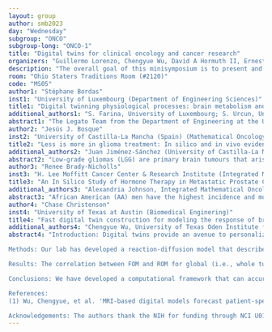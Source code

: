 ```yaml
---
layout: group
author: smb2023
day: "Wednesday"
subgroup: "ONCO"
subgroup-long: "ONCO-1"
title: "Digital twins for clinical oncology and cancer research"
organizers: "Guillermo Lorenzo, Chengyue Wu, David A Hormuth II, Ernesto A. B. F. Lima, Lois C. Okereke, Thomas E. Yankeelov"
description: "The overall goal of this minisymposium is to present and discuss recent developments of digital twin technologies to (i) address the personalization and optimization of the clinical management of cancers, and (ii) advance the research of the biophysical mechanisms underlying these pathologies from the micro to the macroscale. A digital twin can be defined as a virtual representation of a physical object by means of a computational model (or a collection of models) that can continuously assimilate object-specific data to enable-decision making about the physical object based on its current and future states. Digital twins have undergone a widespread development in multiple areas of engineering (e.g., design, fabrication, and health monitoring of industrial products; energy and industrial plant operation; automatization of industrial components). Additionally, digital twins have been proven useful in several areas of medicine, such as surgical planning, cardiovascular disease interventions, convection-enhanced delivery of drugs to the brain, or glucose monitoring in diabetic patients. Given the increasing success of computational models to predict the development of cancer and its response to treatments, these models could be employed to construct digital twins to support the optimal diagnosis, monitoring, and treatment of individual patients as well as to assist the research of this disease in vitro, in vivo, and in silico. The talks in this minisymposium will present recent efforts in building digital twins for the clinical management of cancers and the (pre)clinical research of these diseases. The presentations will include a description of the specific area of application of the digital twins, the underlying models and computational techniques, the types of data required for their operation, performance metrics, and future developments."
room: "Ohio Staters Traditions Room (#2120)"
code: "MS05"
author1: "Stéphane Bordas"
inst1: "University of Luxembourg (Department of Engineering Sciences)"
title1: "Digital twinning physiological processes: brain metabolism and cancer growth"
additional_authors1: "S. Farina, University of Luxembourg; S. Urcun, University of Luxembourg; A. Mazier, University of Luxembourg; G. Sciume`, Univdersity of Bordeaux"
abstract1: "The Legato Team from the Department of Engineering at the University of Luxembourg is pleased to present three cutting-edge applications of bio-engineering that utilize advanced digital twin methods. These applications are focused on in vitro and in vivostudies at various scales, includ- ing cellular aggregate, cellular, and organ levels. The first digital twin application involves the reproduction of an experiment involving multi-cellular tumor spheroids encapsulated within alginate capsules [1]. This study aims to investigate the impact of mechanical forces on tumor growth by analyzing the deformation of the capsules, which provides insights into internal tumor pressure. The poromechanical model used in this study is rigorously calibrated and validated against various capsule geometries, and the results not only faithfully reproduce the experimental findings but also provide a refined interpretation of the ex- perimental results.The second example of digital twin application focuses on reproducing the metabolism of human astrocytes while considering their real 3D geometry [2]. By examining the influence of geometry on internal reaction-diffusion processes, this study provides a deep understanding of astrocyte functionalities in both normal physiological processes and neurodegenerative diseases. This ap- plication sheds light on the complex interactions within astrocytes and their role in neurodegener- ative conditions.The third example of digital twin application is performed in real-time computation under operation room conditions. Using patient 3D scan Lidar and clinical reference maps, the model generates patient-specific pre-operative drawings for breast conservative surgery [3]. This personalized approach has shown promising clinical applications and has the potential to improve surgical outcomes. The Legato Team is excited about the recent advancements in these digital twin applications, which have led to promising clinical applications [4, 5, 6, 7]. These studies demonstrate the po- tential of bio-engineering and digital twin methods to revolutionize medical research and clinical practice.  References: 1]Ste ́phaneUrcun,Pierre-YvesRohan,WafaSkalli,PierreNassoy,Ste ́phaneP.A.Bordas,and Giuseppe Sciume`. Digital twinning of cellular capsule technology: Emerging outcomes from the perspective of porous media mechanics. PLOS ONE, 16(7):1–30, 07 2021. [2]SofiaFarina,SusanneClaus,JackSHale,AlexanderSkupin,andSte ́phanePABordas.Acut finite element method for spatially resolved energy metabolism models in complex neuro-cell morphologies with minimal remeshing. Advanced Modeling and Simulation in Engineering Sciences, 8:1–32, 2021.[3] Arnaud Mazier, Sophie Ribes, Benjamin Gilles, and Ste ́phane PA Bordas. A rigged model of the breast for preoperative surgical planning. Journal of Biomechanics, 128:110645, 2021. [4] Ste ́phane Urcun, Pierre-Yves Rohan, Giuseppe Sciume`, and Ste ́phane P.A. Bordas. Cor- tex tissue relaxation and slow to medium load rates dependency can be captured by a two- phase flow poroelastic model. Journal of the Mechanical Behavior of Biomedical Materials, 126:104952, 2022. [5] Stephane Urcun, Davide Baroli, Pierre-Yves Rohan, Wafa Skalli, Vincent Lubrano, Ste ́phane PA Bordas, and Giuseppe Sciume. Non-operable glioblastoma: proposition of patient-specific forecasting by image-informed poromechanical model. Brain Multiphysics, page 100067, 2023. [6] Sofia Farina, Vale ́rie Voorsluijs, Sonja Fixemer, David Bouvier, Susanne Claus, Ste ́phane PA Bordas, and Alexander Skupin. Mechanistic multiscale modelling of energy metabolism in hu- man astrocytes indicates morphological effects in alzheimer’s disease. bioRxiv, pages 2022– 07, 2022.[7] Thomas Lavigne, Arnaud Mazier, Antoine Perney, Ste ́phane Pierre Alain Bordas, Franc ̧ois Hild, and Jakub Lengiewicz. Digital volume correlation for large deformations of soft tissues: Pipeline and proof of concept for the application to breast ex vivo deformations. Journal of the mechanical behavior of biomedical materials, 136:105490, 2022."
author2: "Jesús J. Bosque"
inst2: "University of Castilla-La Mancha (Spain) (Mathematical Oncology Laboratory (MOLAB))"
title2: "Less is more in glioma treatment: In silico and in vivo evidence towards a clinical trial"
additional_authors2: "Juan Jiménez-Sánchez (University of Castilla-La Mancha); Thibault Delobel (Sorbonne Université); Luis E. Ayala-Hernández (University of Castilla-La Mancha); Berta Segura-Collar (Instituto de Salud Carlos III); Julián Pérez-Beteta (University of Castilla-La Mancha); Pilar Sánchez-Gómez (Instituto de Salud Carlos III); Víctor M. Pérez-García (University of Castilla-La Mancha)"
abstract2: "Low-grade gliomas (LGG) are primary brain tumours that arise from glial cells. Patients typically have a prolonged survival (median 7 years), but LGG usually transform into a malignant state, eventually resulting in the patient's death. The alkylating agent temozolomide (TMZ) is the most important weapon used against LGG, but very often the patients end up developing drug resistance. Therefore, the treatment of LGG presents an important medical challenge. To investigate the optimum schedule for the administration of TMZ to LGG patients, we developed mathematical models based on ordinary differential equations and agent-based models. To model the acquisition of drug resistance, we considered an intermediate reversible phenotype of persister cells which evade therapy and turn to fully resistant under repeated TMZ exposure. We parametrised our models using data from mice experiments and magnetic resonance images from patients, and used them to generate cohorts of digital patients in which we tested different protocols of TMZ administration. The results from the in silico clinical trials showed that protocols using individual doses with intermediate rest weeks are more effective than the standard protocol to delay the appearance of resistance and increase the survival of the patients. Moreover, these results were further validated through animal experiments, confirming the efficacy of administration schedules with increased time between doses. Thus, our research lays the foundation for a prospective clinical trial that could improve the standard of care of LGG patients."
author3: "Renee Brady-Nicholls"
inst3: "H. Lee Moffitt Cancer Center & Research Institute (Integrated Mathematical Oncology)"
title3: "An In Silico Study of Hormone Therapy in Metastatic Prostate Cancer"
additional_authors3: "Alexandria Johnson, Integrated Mathematical Oncology Dept, H. Lee Moffitt Cancer Center & Research Institute"
abstract3: "African American (AA) men have the highest incidence and mortality rates of prostate cancer (PCa) compared to any other racial group. The increased incidence as well as mortality are likely due to socioeconomic factors, environmental exposure, access to care, and biologic variations. Deciphering the specific drivers of increased incidence and mortality is difficult due to a scarcity in available data from AA patients. In silico modeling can be used to generate pseudo patient data that can be used to compare response dynamics between groups. Here, we use propensity score matching to conduct a in silico study of hormone treatment in AA and European American (EA) PCa patients. Using longitudinal prostate-specific antigen (PSA) data from 57 metastatic PCa patients (N = 47 EA, N = 10 AA), we used propensity score matching to identify 15 EA patients that most closely matched the 10 AA patients. A simple mathematical model describing stem cell, differentiated cell, and PSA dynamics was calibrated to the data. Model parameters were compared between the matched patients and identified a significantly higher stem cell self-renewal rate in AA patients. Using this, an in silico study was performed by sampling from the race-specific parameter sets to create 100 in silico patients (N = 50 EA, N = 50 AA). Response dynamics during both continuous and adaptive therapy were compared between AA and EA groups and found that patients with higher stem cell self-renewal rates received the most benefit from adaptive treatment. This is an important step in identifying race-specific, patient-specific treatment options that can be used to maximally delay time to progression."
author4: "Chase Christenson"
inst4: "University of Texas at Austin (Biomedical Enginering)"
title4: "Fast digital twin construction for modeling the response of breast cancer to therapy using proper orthogonal decomposition."
additional_authors4: "Chengyue Wu, University of Texas Oden Institute for Computational Engineering and Sciences; David A. Hormuth II, University of Texas Oden Institute for Computational Engineering and Sciences, and Livestrong Cancer Institutes; Graham Pash, University of Texas Oden Institute for Computational Engineering and Sciences; Casey Stowers, University of Texas Oden Institute for Computational Engineering and Sciences; Megan LaMonica, University of Texas Department of Biomedical Engineering; Karen Wilcox, University of Texas Oden Institute for Computational Engineering and Sciences, and Department of Aerospace Engineering and Engineering Mechanics; Thomas E. Yankeelov, University of Texas at Austin Departments of Biomedical Engineering, Diagnostic Medicine, Oncology, Livestrong Cancer Institutes, Oden Institute for Computational Engineering and Sciences, and University of Texas M.D. Anderson Cancer Center; Jingfei Ma, University of Texas M.D. Anderson Cancer Center; Gaiane M. Rauch; University of Texas M.D. Anderson Cancer Center"
abstract4: "Introduction: Digital twins provide an avenue to personalize and optimize therapy for cancer by simulating response in the digital space, prior to physical delivery of treatment. Mathematical models that accurately predict spatial response to various therapies have been developed but are limited in their practical application due to their heavy computational loads. Reduced order modeling (ROM) techniques, such as proper orthogonal decomposition, can be used to alleviate this burden and make the construction of digital twins more tractable for clinical application.

Methods: Our lab has developed a reaction-diffusion model that describes the spatio-temporal response of breast tumors due to cell invasion, proliferation, and response to neoadjuvant therapy (1). The model is initialized and calibrated with sequential magnetic resonance imaging (MRI) data from 50 patients. The MRI data consists of diffusion-weighted MRI and dynamic contrast enhanced MRI to inform tumor cellularity and drug concentration, respectively. We use a data driven ROM formulation, where patient-specific cellularity estimates are used to determine a reduction basis appropriate for the mathematical model and individual patient. Model parameters (e.g., spatial proliferation rates, global diffusivity, and treatment efficacy) are then estimated by fitting the reduced model to the patient-specific scans. The resulting digital twin is evaluated by its ability to predict future response, and its similarity to the output from a full order model (FOM).

Results: The correlation between FOM and ROM for global (i.e., whole tumor ROI) changes in total tumor volume and total tumor cellularity both achieve concordance correlation coefficients >0.99 for the calibrated and predicted time points. At the local level (i.e., individual voxels), the ROM achieves a median percent difference from FOM of 1.59% at calibrated time points, and 6.60% for predictions across the 50 patients. Critically, the ROM output requires only 1.33 minutes, nearly 100× faster than the FOM time of 128.43 minutes.

Conclusions: We have developed a computational framework that can accurately calibrate a digital twin to individual patient data in a fraction of the time previously required. This reduced model can then be used to make accurate predictions of spatial response to therapy.

References:
(1) Wu, Chengyue, et al. 'MRI-based digital models forecast patient-specific treatment responses to neoadjuvant chemotherapy in triple-negative breast cancer.' Cancer Research 82.18 (2022): 3394-3404.

Acknowledgements: The authors thank the NIH for funding through NCI U01CA142565, U01CA174706, and U24CA226110. They thank the Cancer Prevention and Research Institute of Texas for support through CPRIT RR160005. T.E. Yankeelov is a CPRIT Scholar in Cancer Research"
---
```

